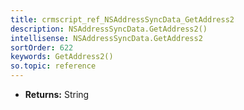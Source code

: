 ```yaml
---
title: crmscript_ref_NSAddressSyncData_GetAddress2
description: NSAddressSyncData.GetAddress2()
intellisense: NSAddressSyncData.GetAddress2
sortOrder: 622
keywords: GetAddress2()
so.topic: reference
---
```



* **Returns:** String


